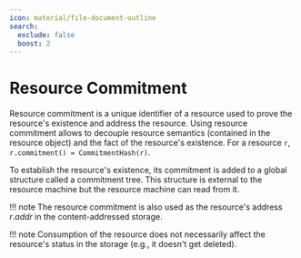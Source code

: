 ```yaml
---
icon: material/file-document-outline
search:
  exclude: false
  boost: 2
---
```


# Resource Commitment

Resource commitment is a unique identifier of a resource used to prove the resource's existence and address the resource. Using resource commitment allows to decouple resource semantics (contained in the resource object) and the fact of the resource's existence. For a resource `r`, `r.commitment() = CommitmentHash(r)`.

To establish the resource's existence, its commitment is added to a global structure called a commitment tree. This structure is external to the resource machine but the resource machine can read from it.

!!! note
    The resource commitment is also used as the resource's address $r.addr$ in the content-addressed storage.
 
!!! note
    Consumption of the resource does not necessarily affect the resource's status in the storage (e.g., it doesn't get deleted).

